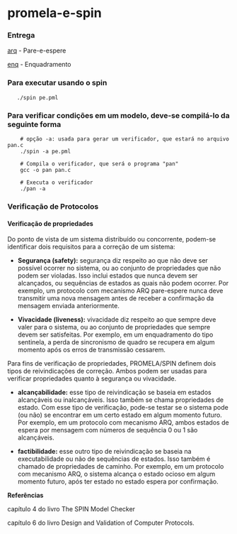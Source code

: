 # promela-e-spin

### Entrega

[arq](/pe.pml) - Pare-e-espere

[enq](/enq.pml) - Enquadramento

### Para executar usando o spin

```shell
   ./spin pe.pml
```

###  Para verificar condições em um modelo, deve-se compilá-lo da seguinte forma

```shell
    # opção -a: usada para gerar um verificador, que estará no arquivo pan.c
    ./spin -a pe.pml

    # Compila o verificador, que será o programa "pan"
    gcc -o pan pan.c

    # Executa o verificador
    ./pan -a
```
### Verificação de Protocolos

#### Verificação de propriedades

Do ponto de vista de um sistema distribuído ou concorrente, podem-se identificar dois requisitos para a correção de um sistema:

- **Segurança (safety):** segurança diz respeito ao que não deve ser possível ocorrer no sistema, ou ao conjunto de propriedades que não podem ser violadas. Isso inclui estados que nunca devem ser alcançados, ou sequências de estados as quais não podem ocorrer. Por exemplo, um protocolo com mecanismo ARQ pare-espere nunca deve transmitir uma nova mensagem antes de receber a confirmação da mensagem enviada anteriormente.

- **Vivacidade (liveness):** vivacidade diz respeito ao que sempre deve valer para o sistema, ou ao conjunto de propriedades que sempre devem ser satisfeitas. Por exemplo, em um enquadramento do tipo sentinela, a perda de sincronismo de quadro se recupera em algum momento após os erros de transmissão cessarem.


Para fins de verificação de propriedades, PROMELA/SPIN definem dois tipos de reivindicações de correção. Ambos podem ser usadas para verificar propriedades quanto à segurança ou vivacidade.

- **alcançabilidade:** esse tipo de reivindicação se baseia em estados alcançáveis ou inalcançáveis. Isso também se chama propriedades de estado. Com esse tipo de verificação, pode-se testar se o sistema pode (ou não) se encontrar em um certo estado em algum momento futuro. Por exemplo, em um protocolo com mecanismo ARQ, ambos estados de espera por mensagem com números de sequência 0 ou 1 são alcançáveis.

- **factibilidade:** esse outro tipo de reivindicação se baseia na executabilidade ou não de sequências de estados. Isso também é chamado de propriedades de caminho. Por exemplo, em um protocolo com mecanismo ARQ, o sistema alcança o estado ocioso em algum momento futuro, após ter estado no estado espera por confirmação.

**Referências**

capítulo 4 do livro The SPIN Model Checker

capítulo 6 do livro Design and Validation of Computer Protocols.

